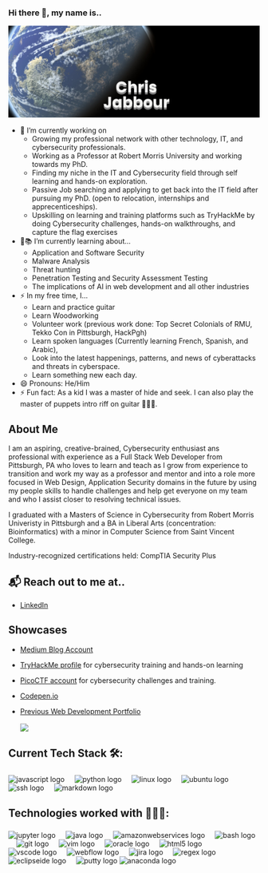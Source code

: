 ### Hi there 👋, my name is..
![Chris Jabbour](https://raw.githubusercontent.com/ChrisJabb21/ChrisJabb21/master/earthbanner.png)

- 🔭 I’m currently working on
  - Growing my professional network with other technology, IT, and cybersecurity professionals.
  - Working as a Professor at Robert Morris University and working towards my PhD.
  - Finding my niche in the IT and Cybersecurity field through self learning and hands-on exploration.
  - Passive Job searching and applying to get back into the IT field after pursuing my PhD. (open to relocation, internships and apprecenticeships).
  - Upskilling on learning and training platforms such as TryHackMe by doing Cybersecurity challenges, hands-on walkthroughs, and capture the flag exercises 
- 🌱📚 I’m currently learning about...
  - Application and Software Security
  - Malware Analysis
  - Threat hunting 
  - Penetration Testing and Security Assessment Testing
  - The implications of AI in web development and all other industries 
- ⚡ In my free time, I...
  - Learn and practice guitar
  - Learn Woodworking
  - Volunteer work (previous work done: Top Secret Colonials of RMU, Tekko Con in Pittsburgh, HackPgh)
  - Learn spoken languages (Currently learning French, Spanish, and Arabic),
  - Look into the latest happenings, patterns, and news of cyberattacks and threats in cyberspace.
  - Learn something new each day. 
- 😄 Pronouns: He/Him
- ⚡ Fun fact: As a kid I was a master of hide and seek. I can also play the master of puppets intro riff on guitar 🎸🎼🎼.

## About Me
I am an aspiring, creative-brained, Cybersecurity enthusiast ans professional with experience as a Full Stack Web Developer from Pittsburgh, PA who loves to learn and teach as I grow from experience to transition and work my way as a professor and mentor and into a role more focused in Web Design, Application Security domains in the future by using my people skills to handle challenges and help get everyone on my team and who I assist closer to resolving technical issues.  

I graduated with a Masters of Science in Cybersecurity from Robert Morris Univeristy in Pittsburgh and a BA in Liberal Arts (concentration: Bioinformatics) with a minor in Computer Science from Saint Vincent College.  

Industry-recognized certifications held: CompTIA Security Plus 

## 📬 Reach out to me at..
- <a href="https://www.linkedin.com/in/christopher-jabbour-01a43364/">LinkedIn</a>

## Showcases 
- <a href="https://medium.com/@cyberjab">Medium Blog Account </a>
- <a href="https://tryhackme.com/p/ChrisJabb21">TryHackMe profile</a> for cybersecurity training and hands-on learning 
- <a href="https://play.picoctf.org/users/ChrisJabb21">PicoCTF account</a> for cybersecurity challenges and training.
- <a href="https://codepen.io/ChrisJabb21/pens/showcase">Codepen.io</a>
- <a href="https://chrisjabb21.github.io/react-portfolio-api/"> Previous Web Development Portfolio</a>

  <img align="center" src="https://github-readme-stats.vercel.app/api/top-langs/?username=chrisjabb21&hide=html,css&title_color=ffffff&text_color=c9cacc&icon_color=2bbc8a&bg_color=1d1f21" />
  

<h2 align="left">Current Tech Stack 🛠️:</h2>

###

<div align="left">
  <img src="https://cdn.jsdelivr.net/gh/devicons/devicon/icons/javascript/javascript-original.svg" height="40" alt="javascript logo"  />
  <img width="12" />
  <img src="https://cdn.jsdelivr.net/gh/devicons/devicon/icons/python/python-original.svg" height="40" alt="python logo"  />
  <img width="12" />
  <img src="https://cdn.jsdelivr.net/gh/devicons/devicon/icons/linux/linux-original.svg" height="40" alt="linux logo"  />
  <img width="12" />
  <img src="https://cdn.jsdelivr.net/gh/devicons/devicon/icons/ubuntu/ubuntu-plain.svg" height="40" alt="ubuntu logo"  />
  <img width="12" />
  <img src="https://cdn.jsdelivr.net/gh/devicons/devicon/icons/ssh/ssh-original.svg" height="40" alt="ssh logo"  />
  <img width="12" />
  <img src="https://skillicons.dev/icons?i=md" height="40" alt="markdown logo"  />
</div>

###

<h2 align="left">Technologies worked with 👨🏻‍💻:</h2>

###

<div align="left">
  <img src="https://cdn.jsdelivr.net/gh/devicons/devicon/icons/jupyter/jupyter-original.svg" height="40" alt="jupyter logo"  />
  <img width="12" />
  <img src="https://cdn.jsdelivr.net/gh/devicons/devicon/icons/java/java-original.svg" height="40" alt="java logo"  />
  <img width="12" />
  <img src="https://cdn.jsdelivr.net/gh/devicons/devicon/icons/amazonwebservices/amazonwebservices-original.svg" height="40" alt="amazonwebservices logo"  />
  <img width="12" />
  <img src="https://cdn.jsdelivr.net/gh/devicons/devicon/icons/bash/bash-original.svg" height="40" alt="bash logo"  />
  <img width="12" />
  <img src="https://cdn.jsdelivr.net/gh/devicons/devicon/icons/git/git-original.svg" height="40" alt="git logo"  />
  <img width="12" />
  <img src="https://cdn.jsdelivr.net/gh/devicons/devicon/icons/vim/vim-original.svg" height="40" alt="vim logo"  />
  <img width="12" />
  <img src="https://cdn.jsdelivr.net/gh/devicons/devicon/icons/oracle/oracle-original.svg" height="40" alt="oracle logo"  />
  <img width="12" />
  <img src="https://cdn.jsdelivr.net/gh/devicons/devicon/icons/html5/html5-original.svg" height="40" alt="html5 logo"  />
  <img width="12" />
  <img src="https://cdn.jsdelivr.net/gh/devicons/devicon/icons/vscode/vscode-original.svg" height="40" alt="vscode logo"  />
  <img width="12" />
  <img src="https://cdn.jsdelivr.net/gh/devicons/devicon/icons/webflow/webflow-original.svg" height="40" alt="webflow logo"  />
  <img width="12" />
  <img src="https://cdn.jsdelivr.net/gh/devicons/devicon/icons/jira/jira-original.svg" height="40" alt="jira logo"  />
  <img width="12" />
  <img src="https://skillicons.dev/icons?i=regex" height="40" alt="regex logo"  />
  <img width="12" />
  <img src="https://skillicons.dev/icons?i=eclipse" height="40" alt="eclipseide logo"  />
  <img width="12" />
  <img src="https://cdn.jsdelivr.net/gh/devicons/devicon/icons/putty/putty-original.svg" height="40" alt="putty logo"  />
  <img src="https://cdn.jsdelivr.net/gh/devicons/devicon/icons/anaconda/anaconda-original.svg" height="40" alt="anaconda logo"  />
  <img width="12" />
</div>

###
